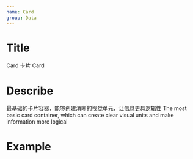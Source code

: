 ```yaml
---
name: Card
group: Data
---
```


# Title

Card 卡片
Card

# Describe

最基础的卡片容器，能够创建清晰的视觉单元，让信息更具逻辑性
The most basic card container, which can create clear visual units and make information more logical

# Example
